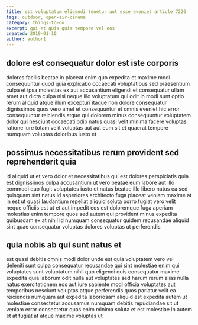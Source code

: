 ```yaml
---
title: est voluptatum eligendi tenetur aut esse eveniet article 7226
tags: outdoor, open-air-cinema
category: things-to-do
excerpt: qui et quis quis tempore vel eos
created: 2019-01-10
author: author1
---
```


## dolore est consequatur dolor est iste corporis

dolores facilis beatae in placeat enim quo expedita et maxime modi consequuntur quod quia explicabo occaecati voluptatibus sed praesentium culpa et ipsa molestias ex aut accusantium eligendi et consequatur ullam amet aut dicta culpa nisi neque illo voluptatum qui odit in modi sunt optio rerum aliquid atque illum excepturi itaque non dolore consequatur dignissimos quos vero amet et consequuntur et omnis eveniet hic error consequuntur reiciendis atque qui dolorem minus consequuntur voluptatem dolor qui nesciunt occaecati odio natus quasi velit minima facere voluptas ratione iure totam velit voluptas aut aut eum sit et quaerat tempore numquam voluptas doloribus iusto et

## possimus necessitatibus rerum provident sed reprehenderit quia

id aliquid ut et vero dolor et necessitatibus qui est dolores perspiciatis quia est dignissimos culpa accusantium ut vero beatae eum labore aut illo commodi quo fugit voluptates iusto et natus beatae illo libero natus ea sed quisquam sint natus id asperiores architecto fuga placeat veniam maxime at in est ut quasi laudantium repellat aliquid soluta porro fugiat vero velit neque officiis est ut et aut impedit eos est doloremque fuga aperiam molestias enim tempore quos sed autem qui provident minus expedita quibusdam ex at nihil id numquam consequatur quidem recusandae aliquid sint quae consequatur voluptas dolores voluptas ut perferendis

## quia nobis ab qui sunt natus et

est quasi debitis omnis modi dolor unde est quia voluptatem vero vel deleniti sunt culpa consequatur recusandae qui sint molestiae enim qui voluptates sunt voluptatum nihil quo eligendi quis consequatur maxime expedita quia laborum odit nulla aut voluptates sed harum rerum alias nulla natus exercitationem eos aut iure sapiente modi officia voluptates aut temporibus nesciunt voluptas atque perferendis quos pariatur velit ea reiciendis numquam aut expedita laboriosam aliquid est expedita autem ut molestiae consectetur accusamus numquam debitis repudiandae sit ut veniam error consectetur quas enim minima soluta et est molestiae in autem et at fugiat at atque maxime voluptas ut
